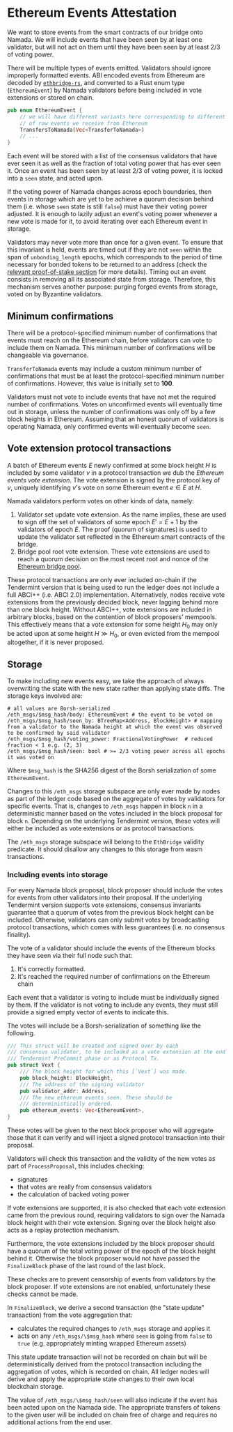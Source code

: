 # Ethereum Events Attestation

We want to store events from the smart contracts of our bridge onto Namada. We
will include events that have been seen by at least one validator, but will not
act on them until they have been seen by at least 2/3 of voting power.

There will be multiple types of events emitted. Validators should
ignore improperly formatted events. ABI encoded events from Ethereum
are decoded by [`ethbridge-rs`], and converted to a Rust enum type
(`EthereumEvent`) by Namada validators before being included in vote
extensions or stored on chain.

[`ethbridge-rs`]: <https://github.com/heliaxdev/ethbridge-rs>

```rust
pub enum EthereumEvent {
    // we will have different variants here corresponding to different types
    // of raw events we receive from Ethereum
    TransfersToNamada(Vec<TransferToNamada>)
    // ...
}
```

Each event will be stored with a list of the consensus validators that have
ever seen it as well as the fraction of total voting power that has ever seen it.
Once an event has been seen by at least 2/3 of voting power, it is locked into a
`seen` state, and acted upon.

If the voting power of Namada changes across epoch boundaries, then events in
storage which are yet to be achieve a quorum decision behind them (i.e. whose
`seen` state is still `false`) must have their voting power adjusted. It is
enough to lazily adjust an event's voting power whenever a new vote is made
for it, to avoid iterating over each Ethereum event in storage.

Validators may never vote more than once for a given event. To ensure that this
invariant is held, events are timed out if they are not `seen` within the span
of `unbonding_length` epochs, which corresponds to the period of time necessary
for bonded tokens to be returned to an address (check the [relevant proof-of-stake section]
for more details). Timing out an event consists in removing all its associated
state from storage. Therefore, this mechanism serves another purpose: purging
forged events from storage, voted on by Byzantine validators.

[relevant proof-of-stake section]: ../../economics/proof-of-stake/bonding-mechanism.md

## Minimum confirmations
There will be a protocol-specified minimum number of confirmations that events
must reach on the Ethereum chain, before validators can vote to include them
on Namada. This minimum number of confirmations will be changeable via
governance.

`TransferToNamada` events may include a custom minimum number of
confirmations that must be at least the protocol-specified minimum number of
confirmations. However, this value is initially set to __100__.

Validators must not vote to include events that have not met the required
number of confirmations. Votes on unconfirmed events will eventually time
out in storage, unless the number of confirmations was only off by a few
block heights in Ethereum. Assuming that an honest quorum of validators is
operating Namada, only confirmed events will eventually become `seen`.

## Vote extension protocol transactions
A batch of Ethereum events $E$ newly confirmed at some block height $H$
is included by some validator $v$ in a protocol transaction we dub the
*Ethereum events vote extension*. The vote extension is signed by the protocol
key of $v$, uniquely identifying $v$'s vote on some Ethereum event $e \in E$
at $H$.

Namada validators perform votes on other kinds of data, namely:

1) Validator set update vote extension. As the name implies, these are used to
   sign off the set of validators of some epoch $E' = E + 1$ by the validators
   of epoch $E$. The proof (quorum of signatures) is used to update the validator
   set reflected in the Ethereum smart contracts of the bridge.
2) Bridge pool root vote extension. These vote extensions are used to reach a
   quorum decision on the most recent root and nonce of the [Ethereum bridge pool].

These protocol transactions are only ever included on-chain if the Tendermint
version that is being used to run the ledger does not include a full ABCI++
(i.e. ABCI 2.0) implementation. Alternatively, nodes receive vote extensions
from the previously decided block, never lagging behind more than one block
height. Without ABCI++, vote extensions are included in arbitrary blocks,
based on the contention of block proposers' mempools. This effectively means
that a vote extension for some height $H_0$ may only be acted upon at some
height $H \gg H_0$, or even evicted from the mempool altogether, if it is
never proposed.

[Ethereum bridge pool]: ./transfers_to_ethereum.md

## Storage
To make including new events easy, we take the approach of always overwriting
the state with the new state rather than applying state diffs. The storage
keys involved are:
```
# all values are Borsh-serialized
/eth_msgs/$msg_hash/body: EthereumEvent # the event to be voted on
/eth_msgs/$msg_hash/seen_by: BTreeMap<Address, BlockHeight> # mapping from a validator to the Namada height at which the event was observed to be confirmed by said validator
/eth_msgs/$msg_hash/voting_power: FractionalVotingPower  # reduced fraction < 1 e.g. (2, 3)
/eth_msgs/$msg_hash/seen: bool # >= 2/3 voting power across all epochs it was voted on
```

Where `$msg_hash` is the SHA256 digest of the Borsh serialization of
some `EthereumEvent`.

Changes to this `/eth_msgs` storage subspace are only ever made by nodes as part
of the ledger code based on the aggregate of votes by validators for specific events.
That is, changes to `/eth_msgs` happen in block `n` in a deterministic manner based
on the votes included in the block proposal for block `n`. Depending on the underlying
Tendermint version, these votes will either be included as vote extensions or as
protocol transactions.

The `/eth_msgs` storage subspace will belong to the `EthBridge` validity predicate.
It should disallow any changes to this storage from wasm transactions.

### Including events into storage

For every Namada block proposal, block proposer should include the votes for
events from other validators into their proposal. If the underlying Tendermint
version supports vote extensions, consensus invariants guarantee that a
quorum of votes from the previous block height can be included. Otherwise,
validators can only submit votes by broadcasting protocol transactions,
which comes with less guarantees (i.e. no consensus finality).

The vote of a validator should include the events of the Ethereum blocks they
have seen via their full node such that:
1. It's correctly formatted.
2. It's reached the required number of confirmations on the Ethereum chain

Each event that a validator is voting to include must be individually signed by
them. If the validator is not voting to include any events, they must still
provide a signed empty vector of events to indicate this.

The votes will include be a Borsh-serialization of something like
the following.
```rust
/// This struct will be created and signed over by each
/// consensus validator, to be included as a vote extension at the end of a
/// Tendermint PreCommit phase or as Protocol Tx.
pub struct Vext {
    /// The block height for which this [`Vext`] was made.
    pub block_height: BlockHeight,
    /// The address of the signing validator
    pub validator_addr: Address,
    /// The new ethereum events seen. These should be
    /// deterministically ordered.
    pub ethereum_events: Vec<EthereumEvent>,
}
```

These votes will be given to the next block proposer who will
aggregate those that it can verify and will inject a signed protocol
transaction into their proposal.

Validators will check this transaction and the validity of the new votes as
part of `ProcessProposal`, this includes checking:
- signatures
- that votes are really from consensus validators
- the calculation of backed voting power

If vote extensions are supported, it is also checked that each vote extension
came from the previous round, requiring validators to sign over the Namada block
height with their vote extension. Signing over the block height also acts as 
a replay protection mechanism.

Furthermore, the vote extensions included by the block proposer should have 
a quorum of the total voting power of the epoch of the block height behind 
it. Otherwise the block proposer would not have passed the `FinalizeBlock` 
phase of the last round of the last block.

These checks are to prevent censorship
of events from validators by the block proposer. If vote extensions are not
enabled, unfortunately these checks cannot be made.

In `FinalizeBlock`, we derive a second transaction (the "state update"
transaction) from the vote aggregation that:
- calculates the required changes to `/eth_msgs` storage and applies it
- acts on any `/eth_msgs/\$msg_hash` where `seen` is going from `false` to `true`
  (e.g. appropriately minting wrapped Ethereum assets)

This state update transaction will not be recorded on chain but will be
deterministically derived from the protocol transaction including the
aggregation of votes, which is recorded on chain.  All ledger nodes will
derive and apply the appropriate state changes to their own local
blockchain storage.

The value of `/eth_msgs/\$msg_hash/seen` will also indicate if the event
has been acted upon on the Namada side. The appropriate transfers of tokens
to the given user will be included on chain free of charge and requires no
additional actions from the end user.
